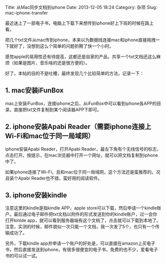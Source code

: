 Title: 从Mac同步文档到iphone
Date: 2013-12-05 18:24
Category: 杂项
Slug: mac-iphone-transfer

最近迷上了一部电子书，电脑上下载下来想传到iphone好上下班的时候在路上看。

把几个txt文件从mac传到iphone，本来以为数据线连接mac和iphone直接拖拽一下就好了，没想到这么个简单的问题折腾了快一个小时。

感觉apple的易用性还有待提高，这都还是自家的产品，共享一个txt文档还这么麻烦（如果是图片、音乐啥的还是很方便的）。

好了，本帖的目的不是吐槽，最终发现几个比较简单的方法，记录一下：

## 1. mac安装iFunBox

mac上安装iFunBox，连接iphone之后，从iFunBox中可以看到iphone各APP的目录，直接把txt文件复制到某个阅读器APP下即可。

## 2. iphone安装Apabi Reader（需要iphone连接上Wi-Fi和mac位于同一局域网）

iphone安装Apabi Reader，打开Apabi Reader，最左下角有个无线信号的标志，点击打开。按提示，在mac浏览器中打开一个网址，就可以把文档复制到iphone中了。

如果iphone连接了Wi-Fi，且和mac位于同一局域网，这个方法还是蛮推荐的。况且装个Apabi Reader也不错，蛮好用的阅读软件。

## 3. iphone安装kindle

注意这里的kindle是指kindle APP，apple store可以下载，然后申请一个kindle账户。最后通过电子邮件把txt文档以附件的形式发送到你的kindle账户，过一会你打开kinlde app，就可以看到服务器端有这个文档了，点击就可以下载到本地了。注意，实测的时候，邮件貌似一次只能一个文档，我一次发了5个，也只有一个传输成功了。

另外，下载kindle app并申请一个账户的好处是，可以直接在amazon上买电子书，然后直接发送到iphone，有很多很便宜的电子书，免费的也不少，爱看电子书的可以试一试。


